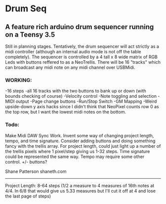 # Drum Seq

## A feature rich arduino drum sequencer running on a Teensy 3.5

Still in planning stages. Tentatively, the drum sequencer will act strictly as a midi controller (although an internal audio mode is not off the table completely).
The sequencer is controlled by a 4 tall x 8 wide matrix of RGB Leds with buttons reffered to as a NeoTrellis.
There will be 16 "tracks" which can broadcast any midi note on any midi channel over USBMidi.

### WORKING:

-16 steps
-all 16 tracks with the two buttons to bank up or down (with bounds checking of course)
-Velocity control
-Note toggling and selection
-MIDI output
-Page change buttons
-Run/Stop Switch
-GM Mapping
-Weird upside-down y axis hacks since I didn't think that NeoPixel counts row 0 as the top row, but I want the lowest midi notes on the bottom.

### Todo:

Make Midi DAW Sync Work.
Invent some way of changing project length, tempo, and time signature. Consider adding buttons and doing something fancy with the trellis array.
For project length, could just light up a number of the trellis pixels where 1 pixel/step giving us 1-32 steps. Time signature could be represented the same way. Tempo may require some other control. +/- buttons?

Shane Patterson
shaneth.com

---

Project Length: 8-64 steps (1/2 a measure to 4 measures of 16th notes at 4/4. In 6/8 that would give us 5.33 measures but I'll cut it off at 4 and lose the last page of steps)
